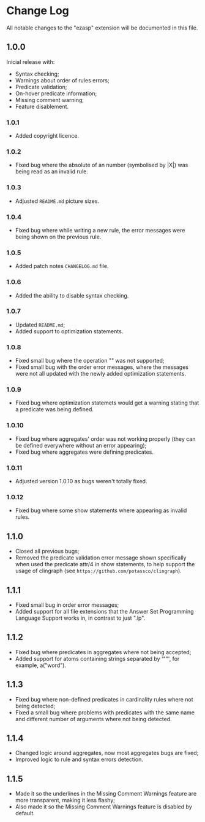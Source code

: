 # Change Log

All notable changes to the "ezasp" extension will be documented in this file.

## 1.0.0
Inicial release with:
- Syntax checking;
- Warnings about order of rules errors;
- Predicate validation;
- On-hover predicate information;
- Missing comment warning;
- Feature disablement.

### 1.0.1
- Added copyright licence.

### 1.0.2
- Fixed bug where the absolute of an number (symbolised by |X|) was being read as an invalid rule.

### 1.0.3
- Adjusted `README.md` picture sizes.

### 1.0.4
- Fixed bug where while writing a new rule, the error messages were being shown on the previous rule.

### 1.0.5
- Added patch notes `CHANGELOG.md` file.

### 1.0.6
- Added the ability to disable syntax checking.

### 1.0.7
- Updated `README.md`;
- Added support to optimization statements.

### 1.0.8
- Fixed small bug where the operation "\" was not supported;
- Fixed small bug with the order error messages, where the messages were not all updated with the newly added optimization statements.

### 1.0.9
- Fixed bug where optimization statemets would get a warning stating that a predicate was being defined.

### 1.0.10
- Fixed bug where aggregates' order was not working properly (they can be defined everywhere without an error appearing);
- Fixed bug where aggregates were defining predicates.

### 1.0.11
- Adjusted version 1.0.10 as bugs weren't totally fixed.

### 1.0.12
- Fixed bug where some show statements where appearing as invalid rules.

## 1.1.0
- Closed all previous bugs;
- Removed the predicate validation error message shown specifically when used the predicate attr/4 in show statements, to help support the usage of clingraph (see `https://github.com/potassco/clingraph`).

## 1.1.1
- Fixed small bug in order error messages;
- Added support for all file extensions that the Answer Set Programming Language Support works in, in contrast to just ".lp".

## 1.1.2
- Fixed bug where predicates in aggregates where not being accepted;
- Added support for atoms containing strings separated by '""', for example, a("word").

## 1.1.3
- Fixed bug where non-defined predicates in cardinality rules where not being detected;
- Fixed a small bug where problems with predicates with the same name and different number of arguments where not being detected.

## 1.1.4
- Changed logic around aggregates, now most aggregates bugs are fixed;
- Improved logic to rule and syntax errors detection.

## 1.1.5
- Made it so the underlines in the Missing Comment Warnings feature are more transparent, making it less flashy;
- Also made it so the Missing Comment Warnings feature is disabled by default.